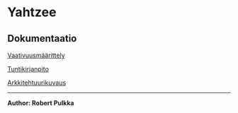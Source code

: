 <h1>Yahtzee</h1>

<h2>Dokumentaatio </h2>

[Vaativuusmäärittely](https://github.com/rpulkka/otm-harjoitustyo/blob/master/dokumentaatio/vaativuusmaarittely.md)

[Tuntikirjanpito](https://github.com/rpulkka/otm-harjoitustyo/blob/master/dokumentaatio/tuntikirjanpito.md)

[Arkkitehtuurikuvaus](https://github.com/rpulkka/otm-harjoitustyo/blob/master/dokumentaatio/arkkitehtuuri.md)

---

**Author: Robert Pulkka**
